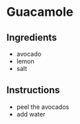 # Guacamole
## Ingredients
* avocado
* lemon
* salt
## Instructions
 * peel the avocados
 * add water